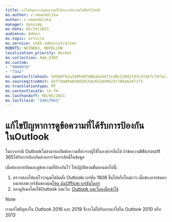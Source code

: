 ```yaml
---
title: แก้ไขปัญหาการดูข้อความที่ได้รับการป้องกันในOutlook
ms.author: v-smandalika
author: v-smandalika
manager: dansimp
ms.date: 02/24/2021
audience: Admin
ms.topic: article
ms.service: o365-administration
ROBOTS: NOINDEX, NOFOLLOW
localization_priority: Normal
ms.collection: Adm_O365
ms.custom:
- "9000078"
- "7342"
ms.openlocfilehash: 5d560f62a349540fd0ba6a5df3cd0c210d1743c57ab7c74fac2967a90be23c80
ms.sourcegitcommit: b5f7da89a650d2915dc652449623c78be6247175
ms.translationtype: MT
ms.contentlocale: th-TH
ms.lasthandoff: 08/05/2021
ms.locfileid: "54017043"
---
```

# <a name="fix-problem-viewing-protected-message-in-outlook"></a>แก้ไขปัญหาการดูข้อความที่ได้รับการป้องกันในOutlook

ในบางกรณี Outlookไม่สามารถเปิดข้อความที่ส่งจากผู้ใช้ในองค์กรอื่นได้ ถ้าข้อความMicrosoft 365ได้รับการป้องกันด้วยการจัดการสิทธิ์ในข้อมูล

เมื่อต้องการเปิดและดูข้อความที่ป้องกันไว้ ให้ปฏิบัติตามขั้นตอนต่อไปนี้:

1. ตรวจสอบให้แน่ใจว่าคุณได้ติดตั้ง Outlookเวอร์ชัน 1808 ขึ้นไปหรือใหม่กว่า เมื่อต้องการค้นหาหมายเลขเวอร์ชันของคุณ[ให้ดู ฉันOfficeเวอร์ชันใดอยู่](https://support.microsoft.com/office/about-office-what-version-of-office-am-i-using-932788b8-a3ce-44bf-bb09-e334518b8b19)
2. ลองดูอีเมลโดยใช้Outlook บนเว็บ: [Outlook บนเว็บลงชื่อเข้าใช้](https://outlook.office365.com/mail/inbox)

> [!NOTE]
> เราแก้ไขปัญหาใน Outlook 2016 และ 2019 ซึ่งจะไม่ได้รับการแก้ไขใน Outlook 2010 หรือ 2013
